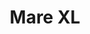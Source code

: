 ---
title: Mare XL
date: 
draft: false

# descripcion
description : Argolla de plata facetada

materials: Plata 925

color: Plateado

dimensions: 4,5cm diam

code: 01-11-0365

type: "Aros"

categories: []

price: $2.270,00

# Images
# first image will be shown in the product page
images:
  # - image: "images/path_to_image"
  # La ubicacion de las imagenes es imagenes/Aros/Aros.Argollas/01-11-0365-mare-xl
  - image: "./images/aros/argollas/01-11-0365-argollas-facetadas-extra-grandes_a.JPG"
  - image: "./images/aros/argollas/01-11-0365-argollas-facetadas-extra-grandes_b.JPG"
---